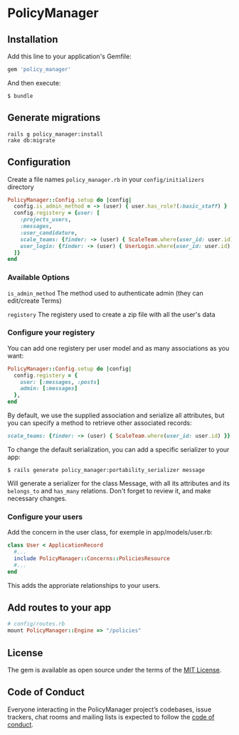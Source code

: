 # PolicyManager

## Installation

Add this line to your application's Gemfile:

```ruby
gem 'policy_manager'
```

And then execute:

    $ bundle

## Generate migrations

```
rails g policy_manager:install
rake db:migrate
```

## Configuration

Create a file names `policy_manager.rb` in your `config/initializers` directory

```ruby
PolicyManager::Config.setup do |config|
  config.is_admin_method = -> (user) { user.has_role?(:basic_staff) }
  config.registery = {user: [
    :projects_users,
    :messages,
    :user_candidature,
    scale_teams: {finder: -> (user) { ScaleTeam.where(user_id: user.id) }},
    user_login: {finder: -> (user) { UserLogin.where(user_id: user.id) }}
  ]}
end
```

### Available Options

`is_admin_method` The method used to authenticate admin (they can edit/create Terms)

`registery` The registery used to create a zip file with all the user's data

### Configure your registery

You can add one registery per user model and as many associations as you want:
```ruby
PolicyManager::Config.setup do |config|
  config.registery = {
    user: [:messages, :posts]
    admin: [:messages]
  },
end
```

By default, we use the supplied association and serialize all attributes, but you can specify a method to retrieve other associated records:
```ruby
scale_teams: {finder: -> (user) { ScaleTeam.where(user_id: user.id) }}
```

To change the default serialization, you can add a specific serializer to your app:
```
$ rails generate policy_manager:portability_serializer message
```
Will generate a serializer for the class Message, with all its attributes and its `belongs_to` and `has_many` relations.
Don't forget to review it, and make necessary changes.

### Configure your users

Add the concern in the user class, for exemple in app/models/user.rb:

```ruby
class User < ApplicationRecord
  #...
  include PolicyManager::Concerns::PoliciesResource
  #...
end
```

This adds the approriate relationships to your users.

## Add routes to your app
```ruby
# config/routes.rb
mount PolicyManager::Engine => "/policies"
```

## License

The gem is available as open source under the terms of the [MIT License](https://opensource.org/licenses/MIT).

## Code of Conduct

Everyone interacting in the PolicyManager project’s codebases, issue trackers, chat rooms and mailing lists is expected to follow the [code of conduct](https://github.com/[USERNAME]/policy_manager/blob/master/CODE_OF_CONDUCT.md).
